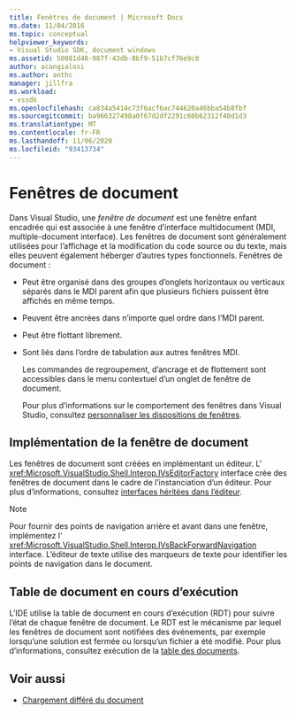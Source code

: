 ```yaml
---
title: Fenêtres de document | Microsoft Docs
ms.date: 11/04/2016
ms.topic: conceptual
helpviewer_keywords:
- Visual Studio SDK, document windows
ms.assetid: 50081d48-987f-43db-8bf9-51b7cf76e9c0
author: acangialosi
ms.author: anthc
manager: jillfra
ms.workload:
- vssdk
ms.openlocfilehash: ca834a5414c73f6acf6ac744620a46bba54b8fbf
ms.sourcegitcommit: ba966327498a0f67d2df2291c60b62312f40d1d3
ms.translationtype: MT
ms.contentlocale: fr-FR
ms.lasthandoff: 11/06/2020
ms.locfileid: "93413734"
---
```

# <a name="document-windows"></a>Fenêtres de document
Dans Visual Studio, une *fenêtre de document* est une fenêtre enfant encadrée qui est associée à une fenêtre d’interface multidocument (MDI, multiple-document interface). Les fenêtres de document sont généralement utilisées pour l’affichage et la modification du code source ou du texte, mais elles peuvent également héberger d’autres types fonctionnels. Fenêtres de document :

- Peut être organisé dans des groupes d’onglets horizontaux ou verticaux séparés dans le MDI parent afin que plusieurs fichiers puissent être affichés en même temps.

- Peuvent être ancrées dans n’importe quel ordre dans l’MDI parent.

- Peut être flottant librement.

- Sont liés dans l’ordre de tabulation aux autres fenêtres MDI.

  Les commandes de regroupement, d’ancrage et de flottement sont accessibles dans le menu contextuel d’un onglet de fenêtre de document.

  Pour plus d’informations sur le comportement des fenêtres dans Visual Studio, consultez [personnaliser les dispositions de fenêtres](../../ide/customizing-window-layouts-in-visual-studio.md).

## <a name="document-window-implementation"></a>Implémentation de la fenêtre de document
 Les fenêtres de document sont créées en implémentant un éditeur. L' <xref:Microsoft.VisualStudio.Shell.Interop.IVsEditorFactory> interface crée des fenêtres de document dans le cadre de l’instanciation d’un éditeur. Pour plus d’informations, consultez [interfaces héritées dans l’éditeur](/previous-versions/visualstudio/visual-studio-2015/extensibility/legacy-interfaces-in-the-editor?preserve-view=true&view=vs-2015).

> [!NOTE]
> Pour fournir des points de navigation arrière et avant dans une fenêtre, implémentez l' <xref:Microsoft.VisualStudio.Shell.Interop.IVsBackForwardNavigation> interface. L’éditeur de texte utilise des marqueurs de texte pour identifier les points de navigation dans le document.

## <a name="the-running-document-table"></a>Table de document en cours d’exécution
 L’IDE utilise la table de document en cours d’exécution (RDT) pour suivre l’état de chaque fenêtre de document. Le RDT est le mécanisme par lequel les fenêtres de document sont notifiées des événements, par exemple lorsqu’une solution est fermée ou lorsqu’un fichier a été modifié. Pour plus d’informations, consultez exécution de la [table des documents](../../extensibility/internals/running-document-table.md).

## <a name="see-also"></a>Voir aussi
- [Chargement différé du document](../../extensibility/internals/delayed-document-loading.md)